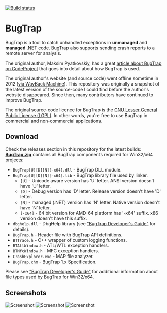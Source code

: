 [![Build status](https://ci.appveyor.com/api/projects/status/73nrgph9by0pgeb0?svg=true)](https://ci.appveyor.com/project/bchavez/bugtrap)

# BugTrap

BugTrap is a tool to catch unhandled exceptions in **unmanaged** and **managed** .NET code. BugTrap also supports sending crash reports to a remote server for analysis.

The original author, Maksim Pyatkovskiy, has a great [article about BugTrap on CodeProject](http://www.codeproject.com/Articles/14618/Catch-All-Bugs-with-BugTrap) that goes into detail about how BugTrap is used.

The original author's website (and source code) went offline sometime in 2012 ([via WayBack Machine](http://web.archive.org/web/20120405043411/http://www.intellesoft.net/downloads.php)). This repository was originally a snapshot of the latest version of the source-code I could find before the author's website disappeared. Since then, many contributors have continued to improve BugTrap.

The original source-code licence for BugTrap is the [GNU Lesser General Public License (LGPL)](http://web.archive.org/web/20120402075507/http://www.intellesoft.net/bugtrap-license.php?BugTrapSrc.zip). In other words, you're free to use BugTrap in commercial and non-commercial applications.

## Download
Check the releases section in this repository for the latest builds:
[**BugTrap.zip**](https://github.com/bchavez/BugTrap/releases) contains all BugTrap components required for Win32/x64 projects:

* `BugTrap[U][D][N][-x64].dll` - BugTrap DLL module.
* `BugTrap[U][D][N][-x64].lib` - BugTrap library file used by linker.
  * `[U]` - Unicode aware version has 'U' letter. ANSI version doesn't have 'U' letter.
  * `[D]` - Debug version has 'D' letter. Release version doesn't have 'D' letter.
  * `[N]` - managed (.NET) version has 'N' letter. Native version doesn't have 'N' letter.
  * `[-x64]` - 64 bit version for AMD-64 platform has '-x64' suffix. x86 version doesn't have this suffix.
* `dbghelp.dll` - DbgHelp library (see ["BugTrap Developer's Guide"](https://raw.githubusercontent.com/bchavez/BugTrap/master/docs/BugTrap.pdf)                                      for details).
* `BugTrap.h` - Header file with BugTrap API definitions.
* `BTTrace.h` - C++ wrapper of custom logging functions.
* `BTAtlWindow.h` - ATL/WTL exception handlers.
* `BTMfcWindow.h` - MFC exception handlers.
* `CrashExplorer.exe` - MAP file analyzer.
* `BugTrap.chm` - BugTrap 1.x Specification.

Please see ["BugTrap Developer's Guide"](https://raw.githubusercontent.com/bchavez/BugTrap/master/docs/BugTrap.pdf) for additional information about file types used by BugTrap for Win32/x64.

## Screenshots
![Screenshot](https://raw.githubusercontent.com/bchavez/BugTrap/master/docs/Screenshot2.png)
![Screenshot](https://raw.githubusercontent.com/bchavez/BugTrap/master/docs/Screenshot3.png)
![Screenshot](https://raw.githubusercontent.com/bchavez/BugTrap/master/docs/Screenshot4.png)

